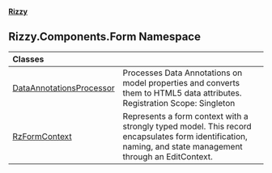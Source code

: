 #### [Rizzy](index 'index')

## Rizzy.Components.Form Namespace

| Classes | |
| :--- | :--- |
| [DataAnnotationsProcessor](Rizzy.Components.Form.DataAnnotationsProcessor 'Rizzy.Components.Form.DataAnnotationsProcessor') | Processes Data Annotations on model properties and converts them to HTML5 data attributes.<br/>Registration Scope: Singleton |
| [RzFormContext](Rizzy.Components.Form.RzFormContext 'Rizzy.Components.Form.RzFormContext') | Represents a form context with a strongly typed model. This record encapsulates form identification, naming, and state management through an EditContext. |

